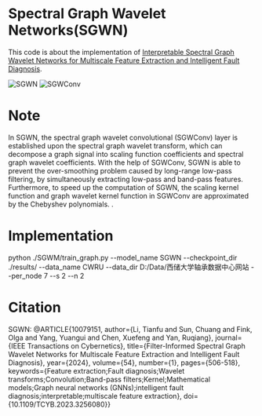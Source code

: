 # Spectral Graph Wavelet Networks(SGWN)
This code is about the implementation of [Interpretable Spectral Graph Wavelet Networks for Multiscale Feature Extraction and Intelligent Fault Diagnosis](https://ieeexplore.ieee.org/abstract/document/10079151).

![SGWN](https://github.com/HazeDT/DAGCN/blob/main/Figure.png)
![SGWConv](https://github.com/HazeDT/DAGCN/blob/main/Figure.png)

# Note
In SGWN, the spectral graph wavelet convolutional (SGWConv) layer is established upon the spectral graph wavelet transform, which can decompose a graph signal into scaling function coefficients and spectral graph wavelet coefficients. With the help of SGWConv, SGWN is able to prevent the over-smoothing problem caused by long-range low-pass filtering, by simultaneously extracting low-pass and band-pass features. Furthermore, to speed up the computation of SGWN, the scaling kernel function and graph wavelet kernel function in SGWConv are approximated by the Chebyshev polynomials. .


# Implementation
python ./SGWM/train_graph.py --model_name SGWN  --checkpoint_dir ./results/   --data_name CWRU --data_dir D:/Data/西储大学轴承数据中心网站 --per_node 7 --s 2 --n 2 


# Citation

SGWN:
@ARTICLE{10079151,
  author={Li, Tianfu and Sun, Chuang and Fink, Olga and Yang, Yuangui and Chen, Xuefeng and Yan, Ruqiang},
  journal={IEEE Transactions on Cybernetics}, 
  title={Filter-Informed Spectral Graph Wavelet Networks for Multiscale Feature Extraction and Intelligent Fault Diagnosis}, 
  year={2024},
  volume={54},
  number={1},
  pages={506-518},
  keywords={Feature extraction;Fault diagnosis;Wavelet transforms;Convolution;Band-pass filters;Kernel;Mathematical models;Graph neural networks (GNNs);intelligent fault diagnosis;interpretable;multiscale feature extraction},
  doi={10.1109/TCYB.2023.3256080}}


